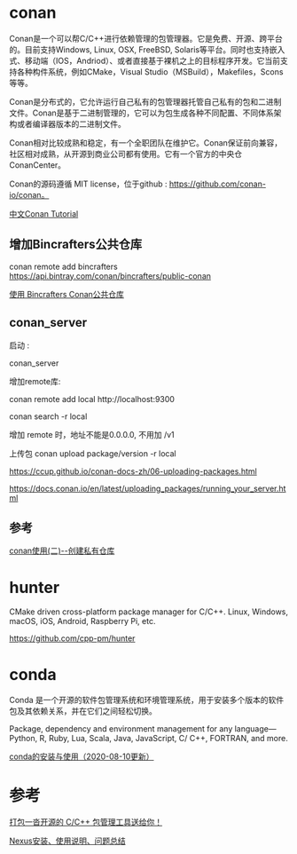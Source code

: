 # conan

Conan是一个可以帮C/C++进行依赖管理的包管理器。它是免费、开源、跨平台的。目前支持Windows, Linux, OSX, FreeBSD, Solaris等平台。同时也支持嵌入式、移动端（IOS，Andriod）、或者直接基于裸机之上的目标程序开发。它当前支持各种构件系统，例如CMake，Visual Studio（MSBuild），Makefiles，Scons等等。

Conan是分布式的，它允许运行自己私有的包管理器托管自己私有的包和二进制文件。Conan是基于二进制管理的，它可以为包生成各种不同配置、不同体系架构或者编译器版本的二进制文件。

Conan相对比较成熟和稳定，有一个全职团队在维护它。Conan保证前向兼容，社区相对成熟，从开源到商业公司都有使用。它有一个官方的中央仓 ConanCenter。

Conan的源码遵循 MIT license，位于github : https://github.com/conan-io/conan。

[中文Conan Tutorial](https://ccup.github.io/conan-docs-zh/)

## 增加Bincrafters公共仓库

conan remote add bincrafters https://api.bintray.com/conan/bincrafters/public-conan

[使用 Bincrafters Conan公共仓库](https://bincrafters.github.io/2017/06/06/using-bincrafters-conan-repository/)

## conan_server

启动 :

conan_server

增加remote库:

conan remote add local http://localhost:9300

conan search -r local

增加 remote 时，地址不能是0.0.0.0,  不用加 /v1

上传包 conan upload package/version -r local

https://ccup.github.io/conan-docs-zh/06-uploading-packages.html

https://docs.conan.io/en/latest/uploading_packages/running_your_server.html

## 参考

[conan使用(二)--创建私有仓库](https://www.cnblogs.com/xl2432/p/11896466.html)


# hunter

CMake driven cross-platform package manager for C/C++. Linux, Windows, macOS, iOS, Android, Raspberry Pi, etc.

https://github.com/cpp-pm/hunter

# conda

Conda 是一个开源的软件包管理系统和环境管理系统，用于安装多个版本的软件包及其依赖关系，并在它们之间轻松切换。

Package, dependency and environment management for any language—Python, R, Ruby, Lua, Scala, Java, JavaScript, C/ C++, FORTRAN, and more.

[conda的安装与使用（2020-08-10更新）](https://www.jianshu.com/p/edaa744ea47d)


# 参考

[打包一沓开源的 C/C++ 包管理工具送给你！](https://www.cnblogs.com/xueweihan/p/11414263.html)

[Nexus安装、使用说明、问题总结](https://www.cnblogs.com/bingyeh/p/5913486.html)